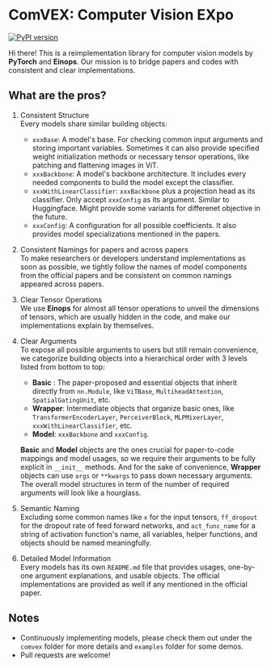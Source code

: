 # ComVEX: Computer Vision EXpo

[![PyPI version](https://img.shields.io/pypi/v/comvex?color=blue)](https://pypi.org/project/comvex/)

Hi there! This is a reimplementation library for computer vision models by **PyTorch** and **Einops**. Our mission is to bridge papers and codes with consistent and clear implementations.

## What are the pros?

1. Consistent Structure \
   Every models share similar building objects:

   - `xxxBase`: A model's base. For checking common input arguments and storing important variables. Sometimes it can also provide specified weight initialization methods or necessary tensor operations, like patching and flattening images in ViT.
   - `xxxBackbone`: A model's backbone architecture. It includes every needed components to build the model except the classifier.
   - `xxxWithLinearClassifier`: `xxxBackbone` plus a projection head as its classifier. Only accept `xxxConfig` as its argument. Similar to Huggingface. Might provide some variants for differenet objective in the future.
   - `xxxConfig`: A configuration for all possible coefficients. It also provides model specializations mentioned in the papers.

2. Consistent Namings for papers and across papers \
   To make researchers or developers understand implementations as soon as possible, we tightly follow the names of model components from the official papers and be consistent on common namings appeared across papers.

3. Clear Tensor Operations \
   We use **Einops** for almost all tensor operations to unveil the dimensions of tensors, which are usually hidden in the code, and make our implementations explain by themselves.

4. Clear Arguments \
   To expose all possible arguments to users but still remain convenience, we categorize building objects into a hierarchical order with 3 levels listed from bottom to top:

   - **Basic** : The paper-proposed and essential objects that inherit directly from `nn.Module`, like `ViTBase`, `MultiheadAttention`, `SpatialGatingUnit`, etc.
   - **Wrapper**: Intermediate objects that organize basic ones, like `TransformerEncoderLayer`, `PerceiverBlock`, `MLPMixerLayer`, `xxxWithLinearClassifier`, etc.
   - **Model**: `xxxBackbone` and `xxxConfig`.

   **Basic** and **Model** objects are the ones crucial for paper-to-code mappings and model usages, so we require their arguments to be fully explicit in `__init__` methods. And for the sake of convenience, **Wrapper** objects can use `args` or `**kwargs` to pass down necessary arguments. The overall model structures in term of the number of required arguments will look like a hourglass.

5. Semantic Naming \
   Excluding some common names like `x` for the input tensors, `ff_dropout` for the dropout rate of feed forward networks, and `act_func_name` for a string of activation function's name, all variables, helper functions, and objects should be named meaningfully.

6. Detailed Model Information \
   Every models has its own `README.md` file that provides usages, one-by-one argument explanations, and usable objects. The official implementations are provided as well if any mentioned in the official paper.

## Notes

- Continuously implementing models, please check them out under the `comvex` folder for more details and `examples` folder for some demos.
- Pull requests are welcome!
